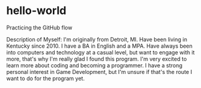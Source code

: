# hello-world
Practicing the GitHub flow

Description of Myself:
I'm originally from Detroit, MI. Have been living in Kentucky since 2010. 
I have a BA in English and a MPA.
Have always been into computers and technology at a casual level, but want to engage with it more, that's why I'm really glad I found this program. 
I'm very excited to learn more about coding and becoming a programmer. 
I have a strong personal interest in Game Development, but I'm unsure if that's the route I want to do for the program yet. 
